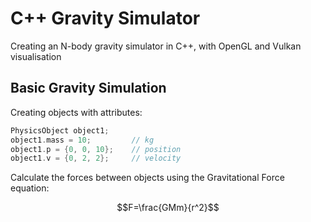 # C++ Gravity Simulator
Creating an N-body gravity simulator in C++, with OpenGL and Vulkan visualisation

## Basic Gravity Simulation

Creating objects with attributes:
```c++
PhysicsObject object1;
object1.mass = 10;         // kg
object1.p = {0, 0, 10};    // position
object1.v = {0, 2, 2};     // velocity
```

Calculate the forces between objects using the Gravitational Force equation:

$$F=\frac{GMm}{r^2}$$
